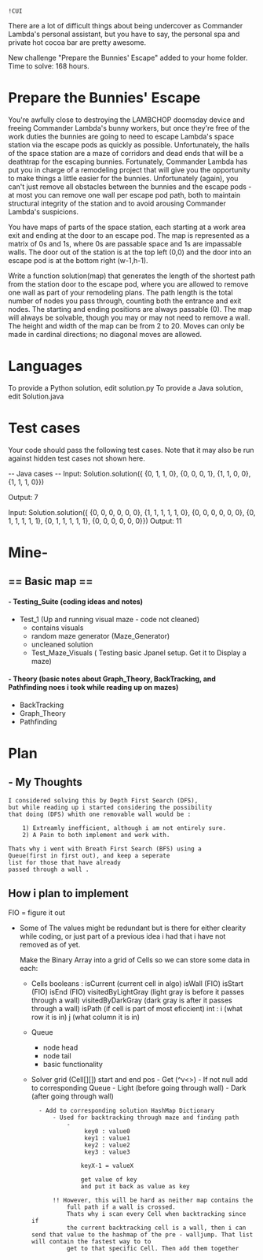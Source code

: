                                                                                                                                                             !CUI


There are a lot of difficult things about being undercover as Commander Lambda's personal assistant, but you have to say, the personal spa and private hot cocoa bar are pretty awesome.

New challenge "Prepare the Bunnies' Escape" added to your home folder.
Time to solve: 168 hours.


Prepare the Bunnies' Escape
===========================

You're awfully close to destroying the LAMBCHOP doomsday device and freeing Commander Lambda's bunny workers, but once they're free of the work duties the bunnies are going to need to escape Lambda's space station via the escape pods as quickly as possible. Unfortunately, the halls of the space station are a maze of corridors and dead ends that will be a deathtrap for the escaping bunnies. Fortunately, Commander Lambda has put you in charge of a remodeling project that will give you the opportunity to make things a little easier for the bunnies. Unfortunately (again), you can't just remove all obstacles between the bunnies and the escape pods - at most you can remove one wall per escape pod path, both to maintain structural integrity of the station and to avoid arousing Commander Lambda's suspicions. 

You have maps of parts of the space station, each starting at a work area exit and ending at the door to an escape pod. The map is represented as a matrix of 0s and 1s, where 0s are passable space and 1s are impassable walls. The door out of the station is at the top left (0,0) and the door into an escape pod is at the bottom right (w-1,h-1). 

Write a function solution(map) that generates the length of the shortest path from the station door to the escape pod, where you are allowed to remove one wall as part of your remodeling plans. The path length is the total number of nodes you pass through, counting both the entrance and exit nodes. The starting and ending positions are always passable (0). The map will always be solvable, though you may or may not need to remove a wall. The height and width of the map can be from 2 to 20. Moves can only be made in cardinal directions; no diagonal moves are allowed.

Languages
=========

To provide a Python solution, edit solution.py
To provide a Java solution, edit Solution.java

Test cases
==========
Your code should pass the following test cases.
Note that it may also be run against hidden test cases not shown here.

-- Java cases --
Input:  Solution.solution({ {0, 1, 1, 0}, 
                            {0, 0, 0, 1}, 
                            {1, 1, 0, 0},
                            {1, 1, 1, 0}})

Output: 7

Input:  Solution.solution({ {0, 0, 0, 0, 0, 0}, 
                            {1, 1, 1, 1, 1, 0}, 
                            {0, 0, 0, 0, 0, 0}, 
                            {0, 1, 1, 1, 1, 1}, 
                            {0, 1, 1, 1, 1, 1}, 
                            {0, 0, 0, 0, 0, 0}})
Output: 11



# Mine-

##  == Basic map == 
#### - Testing_Suite (coding ideas and notes)
  - Test_1 (Up and running visual maze - code not cleaned)
    - contains visuals
    - random maze generator (Maze_Generator)
    - uncleaned solution
    - Test_Maze_Visuals ( Testing basic Jpanel setup. Get it to Display a maze)

#### - Theory (basic notes about Graph_Theory, BackTracking, and Pathfinding noes i took while reading up on mazes)
  - BackTracking
  - Graph_Theory
  - Pathfinding



# Plan 

## - My Thoughts

    
    I considered solving this by Depth First Search (DFS),
    but while reading up i started considering the possibility 
    that doing (DFS) whith one removable wall would be :

        1) Extreamly inefficient, although i am not entirely sure.
        2) A Pain to both implement and work with.
    
    Thats why i went with Breath First Search (BFS) using a 
    Queue(first in first out), and keep a seperate 
    list for those that have already
    passed through a wall .



## How i plan to implement
FIO = figure it out
- Some of The values might be redundant but 
is there for either clearity while coding, 
or just part of a previous idea i had that i have not removed as of yet.

    Make the Binary Array into a grid of Cells so we can store some data in each:    

    - Cells
        booleans : 
            isCurrent (current cell in algo)
            isWall (FIO)
            isStart (FIO)
            isEnd (FIO)
            visitedByLightGray (light gray is before it passes through a wall)
            visitedByDarkGray (dark gray is after it passes through a wall)
            isPath (if cell is part of most eficcient)
        int : 
            i (what row it is in)
            j (what column it is in)
    - Queue
        - node head
        - node tail
        - basic functionality
    - Solver 
        grid (Cell[][])
        start and end pos
            - Get (^v<>)
            - If not null add to corresponding Queue
                - Light (before going through wall)
                - Dark (after going through wall)

            - Add to corresponding solution HashMap Dictionary
                - Used for backtracking through maze and finding path
                    -       
                         key0 : value0
                         key1 : value1
                         key2 : value2
                         key3 : value3

                        keyX-1 = valueX

                        get value of key
                        and put it back as value as key

                !! However, this will be hard as neither map contains the
                    full path if a wall is crossed.
                    Thats why i scan every Cell when backtracking since if 
                    the current backtracking cell is a wall, then i can send that value to the hashmap of the pre - walljump. That list will contain the fastest way to to 
                    get to that specific Cell. Then add them together

                



